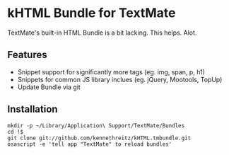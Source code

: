 kHTML Bundle for TextMate
=========================

TextMate's built-in HTML Bundle is a bit lacking. This helps. Alot.

Features
--------
* Snippet support for significantly more tags (eg. img, span, p, h1)
* Snippets for common JS library inclues (eg. jQuery, Mootools, TopUp)
* Update Bundle via git

Installation
------------

	mkdir -p ~/Library/Application\ Support/TextMate/Bundles
	cd !$
	git clone git://github.com/kennethreitz/kHTML.tmbundle.git
	osascript -e 'tell app "TextMate" to reload bundles'